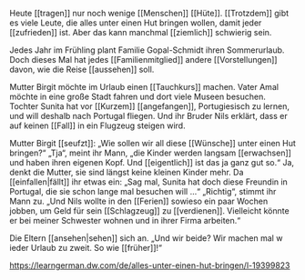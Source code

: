 Heute [[tragen]] nur noch wenige [[Menschen]] [[Hüte]]. [[Trotzdem]] gibt es viele Leute, die alles unter einen Hut bringen wollen, damit jeder [[zufrieden]] ist. Aber das kann manchmal [[ziemlich]] schwierig sein. 

Jedes Jahr im Frühling plant Familie Gopal-Schmidt ihren Sommerurlaub. Doch dieses Mal hat jedes [[Familienmitglied]] andere [[Vorstellungen]] davon, wie die Reise [[aussehen]] soll. 

Mutter Birgit möchte im Urlaub einen [[Tauchkurs]] machen. Vater Amal möchte in eine große Stadt fahren und dort viele Museen besuchen. Tochter Sunita hat vor [[Kurzem]] [[angefangen]], Portugiesisch zu lernen, und will deshalb nach Portugal fliegen. Und ihr Bruder Nils erklärt, dass er auf keinen [[Fall]] in ein Flugzeug steigen wird. 

Mutter Birgit [[seufzt]]: „Wie sollen wir all diese [[Wünsche]] unter einen Hut bringen?“ 
„Tja“, meint ihr Mann, „die Kinder werden langsam [[erwachsen]] und haben ihren eigenen Kopf. Und [[eigentlich]] ist das ja ganz gut so.“
Ja, denkt die Mutter, sie sind längst keine kleinen Kinder mehr. Da [[einfallen|fällt]] ihr etwas ein:
„Sag mal, Sunita hat doch diese Freundin in Portugal, die sie schon lange mal besuchen will …“ „Richtig“, stimmt ihr Mann zu. 
„Und Nils wollte in den [[Ferien]] sowieso ein paar Wochen jobben, um Geld für sein [[Schlagzeug]] zu [[verdienen]]. Vielleicht könnte er bei meiner Schwester wohnen und in ihrer Firma arbeiten.“

Die Eltern [[ansehen|sehen]] sich an. „Und wir beide? Wir machen mal w ieder Urlaub zu zweit. So wie [[früher]]!“

https://learngerman.dw.com/de/alles-unter-einen-hut-bringen/l-19399823
